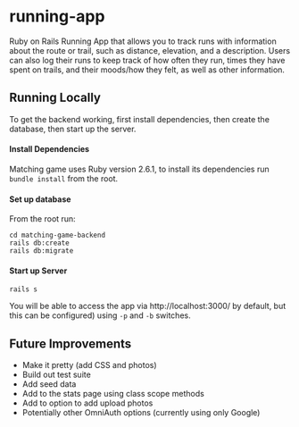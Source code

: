 # running-app
Ruby on Rails Running App that allows you to track runs with information about
the route or trail, such as distance, elevation, and a description. Users can
also log their runs to keep track of how often they run, times they have spent
on trails, and their moods/how they felt, as well as other information.

## Running Locally

To get the backend working, first install dependencies, then create the database,
then start up the server.

#### Install Dependencies
Matching game uses Ruby version 2.6.1, to install its dependencies run `bundle install` from the root.

#### Set up database
From the root run:

```
cd matching-game-backend
rails db:create
rails db:migrate
```

#### Start up Server
`rails s`

You will be able to access the app via http://localhost:3000/ by default, but
this can be configured) using `-p` and `-b` switches.

## Future Improvements
* Make it pretty (add CSS and photos)
* Build out test suite
* Add seed data
* Add to the stats page using class scope methods
* Add to option to add upload photos
* Potentially other OmniAuth options (currently using only Google)
